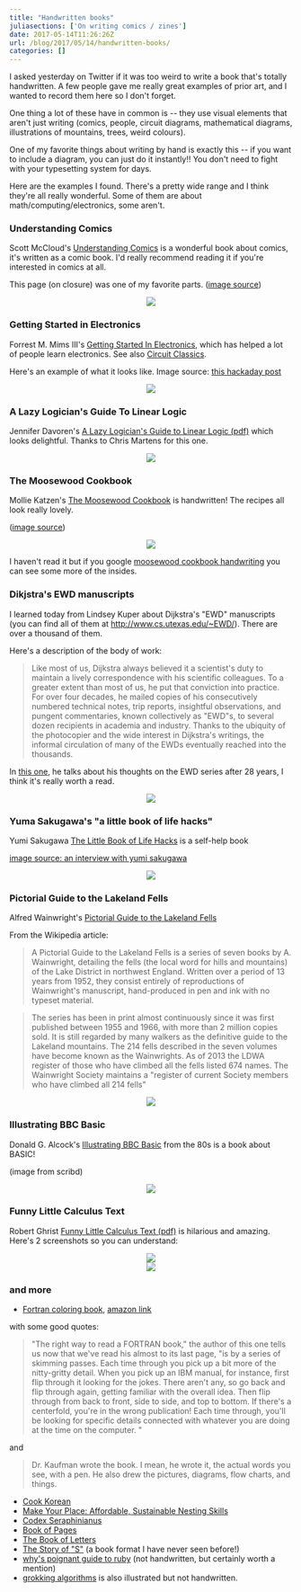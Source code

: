 ```yaml
---
title: "Handwritten books"
juliasections: ['On writing comics / zines']
date: 2017-05-14T11:26:26Z
url: /blog/2017/05/14/handwritten-books/
categories: []
---
```


I asked yesterday on Twitter if it was too weird to write a book that's totally
handwritten. A few people gave me really great examples of prior art, and I
wanted to record them here so I don't forget.

One thing a lot of these have in common is -- they use visual elements that
aren't just writing (comics, people, circuit diagrams, mathematical diagrams,
illustrations of mountains, trees, weird colours).

One of my favorite things about writing by hand is exactly this -- if you want
to include a diagram, you can just do it instantly!! You don't need to fight
with your typesetting system for days.

Here are the examples I found. There's a pretty wide range and I think they're
all really wonderful. Some of them are about math/computing/electronics, some
aren't.

### Understanding Comics

Scott McCloud's [Understanding Comics](http://scottmccloud.com/2-print/1-uc/)
is a wonderful book about comics, it's written as a comic book. I'd
really recommend reading it if you're interested in comics at all.

This page (on closure) was one of my favorite parts. ([image source](http://smartbitchestrashybooks.com/reviews/understanding-comics-scott-mccloud/))

<div align="Center">
<img src="https://jvns.ca/images/understanding-comics.jpg">
</div>



### Getting Started in Electronics

Forrest M. Mims III's [Getting Started In Electronics](https://www.adafruit.com/product/517), which has helped a lot of
 people learn electronics. See also [Circuit Classics](http://circuitclassics.com/).  

Here's an example of what it looks like.
Image source: [this hackaday post](http://hackaday.com/2016/08/19/books-you-should-read-basic-electronics/)

<div align="Center">
<img src="https://jvns.ca/images/getting_started_in_electronics_01_circuit_diagram.jpg">
</div>


### A Lazy Logician's Guide To Linear Logic

Jennifer Davoren's
[A Lazy Logician's Guide to Linear Logic (pdf)](https://blogs.unimelb.edu.au/logic/files/2015/11/Davoren-LLGLL-2cedcbe.pdf)
which looks delightful. Thanks to Chris Martens for this one.

<div align="Center">
<img src="https://jvns.ca/images/linear-logic-screenshot.png">
</div>

### The Moosewood Cookbook

Mollie Katzen's [The Moosewood
 Cookbook](https://www.amazon.ca/Moosewood-Cookbook-40th-Anniversary/dp/1607747391/ref=pd_sbs_14_1?_encoding=UTF8&psc=1&refRID=M9H8SM47DWDXGENZB8TS)
is handwritten! The recipes all look really lovely.

(<a
href="https://fillingmindsandstomachs.wordpress.com/2013/02/04/the-moosewood-cookbook-apple-cheese-pancakes/">image source</a>)

<div align="Center">
<img src="https://jvns.ca/images/moosewood.jpg">
</div>


I haven't read it but if you google [moosewood cookbook
handwriting](https://www.google.ca/search?q=moosewood+cookbook+handwriting&rlz=1CASMAJ_enUS736US736&tbm=isch&tbo=u&source=univ&sa=X&ved=0ahUKEwi8voT92u_TAhUj7IMKHY5JDEsQsAQIQw&biw=1227&bih=707#imgrc=Iq0Qc1jGvz_UJM:)
you can see some more of the insides.


### Dikjstra's EWD manuscripts

I learned today from Lindsey Kuper about Dijkstra's "EWD" manuscripts (you
can find all of them at http://www.cs.utexas.edu/~EWD/). There are over a
thousand of them.

Here's a description of the body of work:

> Like most of us, Dijkstra always believed it a scientist's duty to
> maintain a lively correspondence with his scientific colleagues. To a greater
> extent than most of us, he put that conviction into practice. For over four
> decades, he mailed copies of his consecutively numbered technical notes, trip
> reports, insightful observations, and pungent commentaries, known
> collectively as "EWD"s, to several dozen recipients in academia
> and industry. Thanks to the ubiquity of the photocopier and the wide interest
> in Dijkstra's writings, the informal circulation of many of the EWDs
> eventually reached into the thousands.

In [this one](http://www.cs.utexas.edu/~EWD/ewd10xx/EWD1000.PDF), he talks
about his thoughts on the EWD series after 28 years, I think it's really worth
a read.

<div align="Center">
<img src="https://jvns.ca/images/dijkstra.png">
</div>

### Yuma Sakugawa's "a little book of life hacks"

Yumi Sakugawa [The Little Book of Life
Hacks](https://www.amazon.ca/Little-Book-Life-Hacks-Healthier/dp/1250092256) is
a self-help book

[image source: an interview with yumi sakugawa](http://pelicanbomb.com/art-review/2017/space-and-silence-an-interview-with-yumi-sakugawa)
<div align="Center">
<img src="https://jvns.ca/images/sakugawa.jpg">
</div>

### Pictorial Guide to the Lakeland Fells

Alfred Wainwright's [Pictorial Guide to the Lakeland Fells](https://en.wikipedia.org/wiki/Pictorial_Guide_to_the_Lakeland_Fells)

From the Wikipedia article:

> A Pictorial Guide to the Lakeland Fells is a series of seven books by A.
> Wainwright, detailing the fells (the local word for hills and mountains) of
> the Lake District in northwest England. Written over a period of 13 years
> from 1952, they consist entirely of reproductions of Wainwright's manuscript,
> hand-produced in pen and ink with no typeset material.

> The series has been in print almost continuously since it was first published
> between 1955 and 1966, with more than 2 million copies sold. It is still
> regarded by many walkers as the definitive guide to the Lakeland
> mountains. The 214 fells described in the seven volumes have become known as
> the Wainwrights. As of 2013 the LDWA register of those who have climbed all
> the fells listed 674 names. The Wainwright Society maintains a "register
> of current Society members who have climbed all 214 fells"



<div align="Center">
<img src="https://jvns.ca/images/wainwright.png">
</div>

### Illustrating BBC Basic

Donald G. Alcock's [Illustrating BBC
Basic](https://www.amazon.co.uk/Illustrating-BBC-Basic-Donald-Alcock/dp/052131495X)
from the 80s is a book about BASIC!


(image from scribd)
<div align="Center">
<img src="https://jvns.ca/images/bbc-basic.jpg">
</div>

### Funny Little Calculus Text


Robert Ghrist [Funny Little Calculus Text (pdf)](https://sites.math.washington.edu/~morrow/334_13/FLCT.pdf)
is hilarious and amazing. Here's 2 screenshots so you can understand:

<div align="Center">
<img src="https://jvns.ca/images/flct-cover.png">
</div>

<div align="Center">
<img src="https://jvns.ca/images/flct.png">
</div>

### and more

* [Fortran coloring book](http://www.cs.utsa.edu/~wagner/CS2073/distill/dsgif.html), [amazon link](https://www.amazon.com/FORTRAN-Coloring-Book-Roger-Kaufman/dp/0262610264/ref=sr_1_1?ie=UTF8&qid=1494785981&sr=8-1&keywords=fortran+coloring+book)

with some good quotes:

> "The right way to read a FORTRAN book," the author of this one tells
> us now that we've read his almost to its last page, "is by a series of
> skimming passes. Each time through you pick up a bit more of the
> nitty-gritty detail. When you pick up an IBM manual, for instance,
> first flip through it looking for the jokes. There aren't any, so go
> back and flip through again, getting familiar with the overall idea.
> Then flip through from back to front, side to side, and top to bottom.
> If there's a centerfold, you're in the wrong publication! Each time
> through, you'll be looking for specific details connected with
> whatever you are doing at the time on the computer. "


and 

> Dr. Kaufman wrote the book. I mean, he wrote it, the actual words you
> see, with a pen. He also drew the pictures, diagrams, flow charts, and
> things.

* [Cook Korean](http://www.penguinrandomhouse.com/books/252746/cook-korean-by-robin-ha/9781607748878/)
* [Make Your Place: Affordable, Sustainable Nesting Skills](https://www.amazon.com/Make-Your-Place-Affordable-Sustainable/dp/0978866568)
* [Codex Seraphinianus](https://en.wikipedia.org/wiki/Codex_Seraphinianus)
* [Book of Pages](https://www.beholder.uk/bookofpages/page-42-original#text)
* [The Book of Letters](http://www.jewishlights.com/page/product/978-1-879045-00-2)
* [The Story of "S"](http://www.newyorker.com/books/page-turner/the-story-of-s-talking-with-j-j-abrams-and-doug-dorst) (a book format I have never seen before!)
* [why's poignant guide to ruby](http://poignant.guide/) (not
  handwritten, but certainly worth a mention)
* [grokking algorithms](https://www.manning.com/books/grokking-algorithms) is also illustrated but not handwritten.
